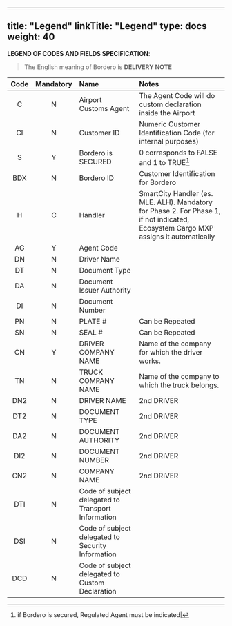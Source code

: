 
---
title: "Legend"
linkTitle: "Legend"
type: docs
weight: 40
---

**LEGEND OF CODES AND FIELDS SPECIFICATION**:

> The English meaning of Bordero is **DELIVERY NOTE**

| Code | Mandatory | Name                      | Notes                                                        |
| :--: | :-------: | :------------------------ | :----------------------------------------------------------- |
|  C  |     N     |  Airport Customs Agent     | The Agent Code will do custom declaration inside the Airport  |
|  CI  |     N     | Customer ID               | Numeric Customer Identification Code (for internal purposes) |
|  S   |     Y     | Bordero is SECURED         | 0 corresponds to FALSE and 1 to TRUE[^1]                       |
| BDX  |     N     | Bordero ID              | Customer Identification for Bordero		              |
|  H   |     C 	   | Handler                   | SmartCity Handler (es. MLE. ALH). Mandatory for Phase 2. For Phase 1, if not indicated, Ecosystem Cargo MXP assigns it automatically |
|  AG  |     Y     | Agent Code                |                                                              |
|  DN  |     N     | Driver Name               |                                                              |
|  DT  |     N     | Document Type             |                                                              |
|  DA  |     N     | Document Issuer Authority |                                                              |
|  DI  |     N     | Document Number           |                                                              |
|  PN  |     N     | PLATE #                   | Can be Repeated                                              |
|  SN  |     N     | SEAL #                    | Can be Repeated                                              |
|  CN  |     Y     | DRIVER COMPANY NAME       | Name of the company for which the driver works.              |
|  TN  |     N     | TRUCK COMPANY NAME        | Name of the company to which the truck belongs.              |
| DN2  |     N     | DRIVER NAME               | 2nd DRIVER                                                   |
| DT2  |     N     | DOCUMENT TYPE             | 2nd DRIVER                                                   |
| DA2  |     N     | DOCUMENT AUTHORITY        | 2nd DRIVER                                                   |
| DI2  |     N     | DOCUMENT NUMBER           | 2nd DRIVER                                                   |
| CN2  |     N     | COMPANY NAME              | 2nd DRIVER    
| DTI  |    N	   | Code of subject delegated to Transport Information | 	
| DSI  | N			| Code of subject delegated to Security Information| 
| DCD  |    N			| Code of subject delegated to Custom Declaration| 

[^1]: if Bordero is secured, Regulated Agent must be indicated| 

